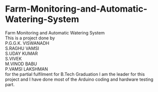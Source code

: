 # Farm-Monitoring-and-Automatic-Watering-System

Farm Monitoring and Automatic Watering System \
This is a project done by \
P.G.G.K. VISWANADH\
S.RAGHU VAMSI\
S.UDAY KUMAR\
S.VIVEK\
M.VINOD BABU\
P.VAMSI LAKSHMAN\
for the partial fulfilment for B.Tech Graduation
I am the leader for this project and I have done most of the Arduino coding and hardware testing part.
